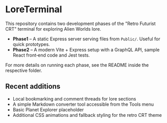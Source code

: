 # LoreTerminal

This repository contains two development phases of the "Retro Futurist CRT" terminal for exploring Alien Worlds lore.

- **Phase1** – A static Express server serving files from `Public/`. Useful for quick prototypes.
- **Phase2** – A modern Vite + Express setup with a GraphQL API, sample React front‑end code and Jest tests.

For more details on running each phase, see the README inside the respective folder.

## Recent additions

- Local bookmarking and comment threads for lore sections
- A simple Markdown converter tool accessible from the Tools menu
- Basic Planet Explorer placeholder
- Additional CSS animations and fallback styling for the retro CRT theme
